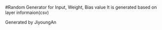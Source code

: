 #Random Generator for Input, Weight, Bias value
It is generated based on layer informaion(csv)

Generated by JiyoungAn
